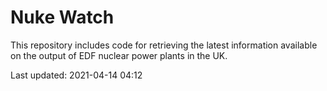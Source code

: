 # Nuke Watch

This repository includes code for retrieving the latest information available on the output of EDF nuclear power plants in the UK.

Last updated: 2021-04-14 04:12